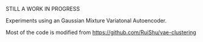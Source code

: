 STILL A WORK IN PROGRESS

Experiments using an Gaussian Mixture Variatonal Autoencoder.

Most of the code is modified from https://github.com/RuiShu/vae-clustering 
